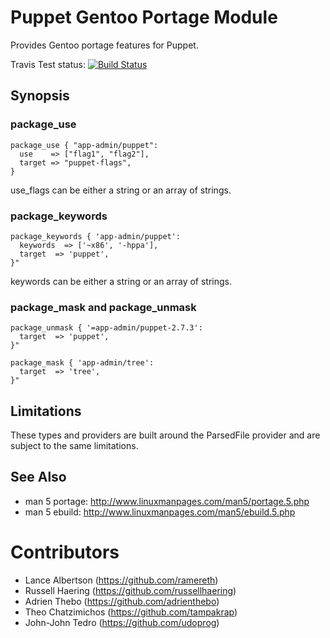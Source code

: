 Puppet Gentoo Portage Module
============================

Provides Gentoo portage features for Puppet.

Travis Test status: [![Build
Status](https://travis-ci.org/adrienthebo/puppet-portage.png?branch=master)](https://travis-ci.org/adrienthebo/puppet-portage)

Synopsis
--------

### package\_use ###

    package_use { "app-admin/puppet":
      use    => ["flag1", "flag2"],
      target => "puppet-flags",
    }

use\_flags can be either a string or an array of strings.

### package\_keywords ###

    package_keywords { 'app-admin/puppet':
      keywords  => ['~x86', '-hppa'],
      target  => 'puppet',
    }"

keywords can be either a string or an array of strings.

### package\_mask and package\_unmask ###

    package_unmask { '=app-admin/puppet-2.7.3':
      target  => 'puppet',
    }"

    package_mask { 'app-admin/tree':
      target  => 'tree',
    }"

Limitations
-----------

These types and providers are built around the ParsedFile provider and are
subject to the same limitations.

See Also
--------

  * man 5 portage: http://www.linuxmanpages.com/man5/portage.5.php
  * man 5 ebuild: http://www.linuxmanpages.com/man5/ebuild.5.php

Contributors
============

  * Lance Albertson (https://github.com/ramereth)
  * Russell Haering (https://github.com/russellhaering)
  * Adrien Thebo (https://github.com/adrienthebo)
  * Theo Chatzimichos (https://github.com/tampakrap)
  * John-John Tedro (https://github.com/udoprog)


